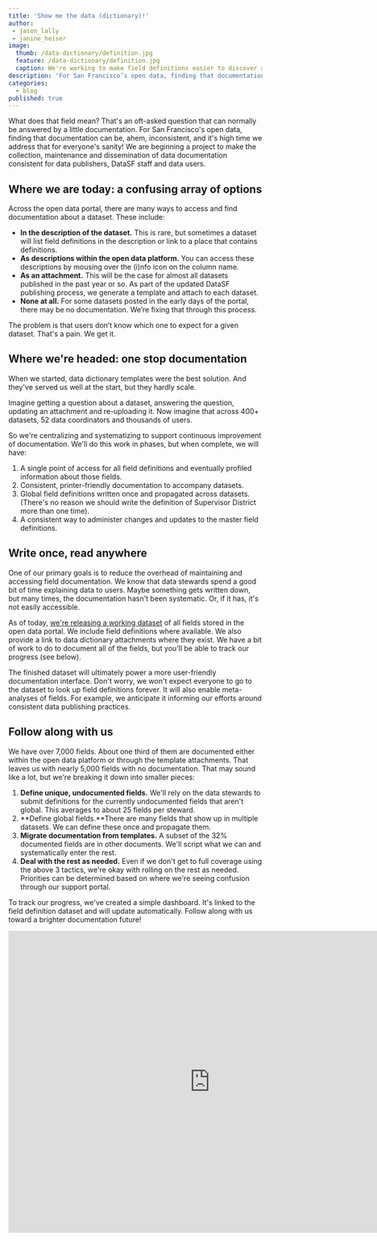 ```yaml
---
title: 'Show me the data (dictionary)!'
author: 
 - jason_lally
 - janine_heiser
image:
  thumb: /data-dictionary/definition.jpg
  feature: /data-dictionary/definition.jpg
  caption: We're working to make field definitions easier to discover and manage
description: 'For San Francisco’s open data, finding that documentation can be, ahem, inconsistent, and it’s high time we address that for everyone’s sanity! We are beginning a project to make the collection, maintenance and dissemination of data documentation consistent for data publishers, DataSF staff and data users.'
categories:
  - blog
published: true
---
```



What does that field mean? That's an oft-asked question that can normally be answered by a little documentation. For San Francisco's open data, finding that documentation can be, ahem, inconsistent, and it's high time we address that for everyone's sanity! We are beginning a project to make the collection, maintenance and dissemination of data documentation consistent for data publishers, DataSF staff and data users.

## Where we are today: a confusing array of options

Across the open data portal, there are many ways to access and find documentation about a dataset. These include:

* **In the description of the dataset.** This is rare, but sometimes a dataset will list field definitions in the description or link to a place that contains definitions.
* **As descriptions within the open data platform.** You can access these descriptions by mousing over the (i)nfo icon on the column name.
* **As an attachment.** This will be the case for almost all datasets published in the past year or so. As part of the updated DataSF publishing process, we generate a template and attach to each dataset.
* **None at all.** For some datasets posted in the early days of the portal, there may be no documentation. We’re fixing that through this process.

The problem is that users don’t know which one to expect for a given dataset. That's a pain. We get it.

## Where we're headed: one stop documentation

When we started, data dictionary templates were the best solution. And they've served us well at the start, but they hardly scale.

Imagine getting a question about a dataset, answering the question, updating an attachment and re-uploading it. Now imagine that across 400+ datasets, 52 data coordinators and thousands of users.

So we're centralizing and systematizing to support continuous improvement of documentation. We'll do this work in phases, but when complete, we will have:

1. A single point of access for all field definitions and eventually profiled information about those fields.
2. Consistent, printer-friendly documentation to accompany datasets.
3. Global field definitions written once and propagated across datasets. (There's no reason we should write the definition of Supervisor District more than one time).
4. A consistent way to administer changes and updates to the master field definitions.

## Write once, read anywhere

One of our primary goals is to reduce the overhead of maintaining and accessing field documentation. We know that data stewards spend a good bit of time explaining data to users. Maybe something gets written down, but many times, the documentation hasn't been systematic. Or, if it has, it's not easily accessible.

As of today, [we're releasing a working dataset](https://data.sfgov.org/City-Management-and-Ethics/Field-Dictionary-for-Open-Data-Portal-Datasets/wn8x-uk7i) of all fields stored in the open data portal. We include field definitions where available. We also provide a link to data dictionary attachments where they exist. We have a bit of work to do to document all of the fields, but you'll be able to track our progress (see below).

The finished dataset will ultimately power a more user-friendly documentation interface. Don't worry, we won't expect everyone to go to the dataset to look up field definitions forever. It will also enable meta-analyses of fields. For example, we anticipate it informing our efforts around consistent data publishing practices.

## Follow along with us

We have over 7,000 fields. About one third of them are documented either within the open data platform or through the template attachments. That leaves us with nearly 5,000 fields with no documentation. That may sound like a lot, but we're breaking it down into smaller pieces:

1. **Define unique, undocumented fields.** We'll rely on the data stewards to submit definitions for the currently undocumented fields that aren't global. This averages to about 25 fields per steward.
2. **Define global fields.**There are many fields that show up in multiple datasets. We can define these once and propagate them.
3. **Migrate documentation from templates.** A subset of the 32% documented fields are in other documents. We'll script what we can and systematically enter the rest.
4. **Deal with the rest as needed.** Even if we don't get to full coverage using the above 3 tactics, we're okay with rolling on the rest as needed. Priorities can be determined based on where we're seeing confusion through our support portal.

To track our progress, we've created a simple dashboard. It's linked to the field definition dataset and will update automatically. Follow along with us toward a brighter documentation future!

<iframe width="800" height="600" src="https://app.powerbi.com/view?r=eyJrIjoiODk2ODgwZjctZWEzMC00YzJkLWJlOGYtNjg0OGUyNDQ4YmJmIiwidCI6IjIyZDVjMmNmLWNlM2UtNDQzZC05YTdmLWRmY2MwMjMxZjczZiIsImMiOjZ9" frameborder="0" allowfullscreen="true"></iframe>
